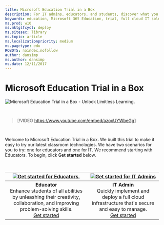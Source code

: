 ```yaml
---
title: Microsoft Education Trial in a Box
description: For IT admins, educators, and students, discover what you can do with Microsoft 365 Education. Try it out with our Trial in a Box program.
keywords: education, Microsoft 365 Education, trial, full cloud IT solution, school, deploy, setup, IT admin, educator, student, explore, Trial in a Box
ms.prod: w10
ms.mktglfcycl: deploy
ms.sitesec: library
ms.topic: article
ms.localizationpriority: medium
ms.pagetype: edu
ROBOTS: noindex,nofollow
author: dansimp
ms.author: dansimp
ms.date: 12/11/2017
---
```


# Microsoft Education Trial in a Box

![Microsoft Education Trial in a Box - Unlock Limitless Learning.](images/Unlock-Limitless-Learning.png)

</br>

> [!VIDEO https://www.youtube.com/embed/azoxUYWbeGg]

</br>

Welcome to Microsoft Education Trial in a Box. We built this trial to make it easy to try our latest classroom technologies. We have two scenarios for you to try: one for educators and one for IT. We recommend starting with Educators. To begin, click **Get started** below. 

</br>

| [![Get started for Educators.](images/teacher_rotated_resized.png)](educator-tib-get-started.md) | [![Get started for IT Admins](images/itadmin_rotated_resized.png)](itadmin-tib-get-started.md) |
| :---: | :---: | 
| <span>**Educator**</span></br>Enhance students of all abilities by unleashing their creativity, collaboration, and improving problem-solving skills. </br>[Get started](educator-tib-get-started.md) | <span>**IT Admin**</span></br>Quickly implement and deploy a full cloud infrastructure that's secure and easy to manage. </br> [Get started](itadmin-tib-get-started.md) |



